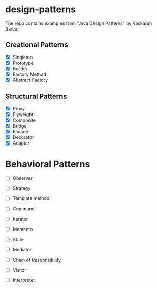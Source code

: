 # design-patterns

The repo contains examples from "Java Design Patterns" by Vaskaran Sarcar


## Creational Patterns

- [X] Singleton
- [X] Prototype
- [X] Builder
- [X] Factory Method
- [X] Abstract Factory

## Structural Patterns

- [X] Proxy
- [X] Flyweight
- [X] Composite
- [X] Bridge
- [X] Facade
- [X] Decorator
- [X] Adapter

# Behavioral Patterns

- [ ] Observer
- [ ] Strategy
- [ ] Template method
- [ ] Command
- [ ] Iterator
- [ ] Memento
- [ ] State
- [ ] Mediator
- [ ] Chain of Responsibility
- [ ] Visitor
- [ ] Interpreter

